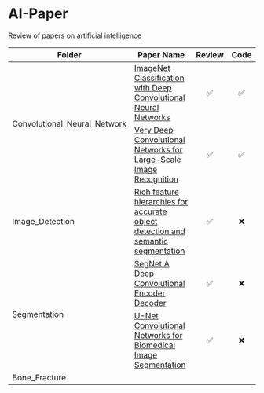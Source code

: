 # AI-Paper

Review of papers on artificial intelligence

<table>
  <thead>
    <tr>
      <th>Folder</th>
      <th>Paper Name</th>
      <th>Review</th>
      <th>Code</th>
    </tr>
  </thead>
  <tbody>
    <tr>
      <td rowspan="2">Convolutional_Neural_Network</td>
      <td><a href="https://github.com/Jugahy/AI-Paper/tree/main/Convolutional%20Neural%20Network/ImageNet%20Classification%20with%20Deep%20Convolutional%20Neural%20Networks">ImageNet Classification with Deep Convolutional Neural Networks</a></td>
      <td align="center">✅</td>
      <td align="center">✅</td>
    </tr>
    <tr>
      <td><a href="https://github.com/Jugahy/AI-Paper/tree/main/Convolutional%20Neural%20Network/Very%20Deep%20Convolutional%20Networks%20for%20Large-Scale%20Image%20Recognition">Very Deep Convolutional Networks for Large-Scale Image Recognition</a></td>
      <td align="center">✅</td>
      <td align="center">✅</td>
    </tr>
    <tr>
      <td>Image_Detection</td>
      <td><a href="https://github.com/Jugahy/AI-Paper/tree/main/Image_Detection/Rich%20feature%20hierarchies%20for%20accurate%20object%20detection%20and%20semantic%20segmentation">Rich feature hierarchies for accurate object detection and semantic segmentation</a></td>
      <td align="center">✅</td>
      <td align="center">❌</td>
    </tr>
    <tr>
      <td rowspan="2">Segmentation</td>
      <td><a href="https://github.com/Jugahy/AI-Paper/blob/main/Segmentation/SegNet%20A%20Deep%20Convolutional%20Encoder%20Decoder.pdf">SegNet A Deep Convolutional Encoder Decoder</a></td>
      <td align="center">✅</td>
      <td align="center">❌</td>
    </tr>
    <tr>
      <td><a href="https://github.com/Jugahy/AI-Paper/blob/main/Segmentation/U-Net%20Convolutional%20Networks%20for%20Biomedical%20Image%20Segmentation.pdf">U-Net Convolutional Networks for Biomedical Image Segmentation</a></td>
      <td align="center">✅</td>
      <td align="center">❌</td>
    </tr>
    <tr>
      <td>Bone_Fracture</td>
      <td></td>
      <td></td>
      <td></td>
    </tr>
  </tbody>
</table>
